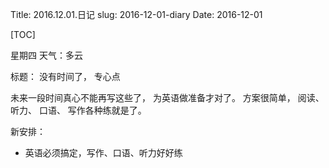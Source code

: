Title: 2016.12.01.日记
slug: 2016-12-01-diary
Date: 2016-12-01 

[TOC]

星期四 天气：多云

标题： 没有时间了， 专心点

未来一段时间真心不能再写这些了， 为英语做准备才对了。 方案很简单， 阅读、 听力、 口语、 写作各种练就是了。

新安排：

- 英语必须搞定，写作、口语、听力好好练


